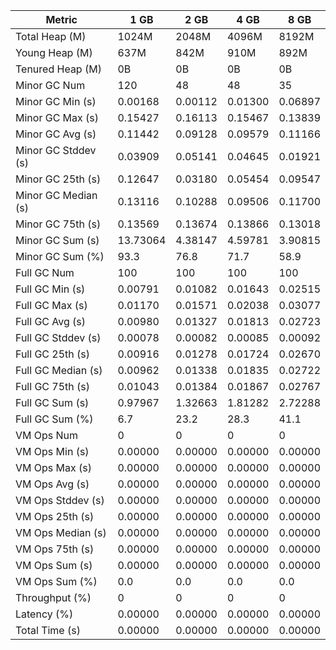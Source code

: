 | Metric | 1 GB | 2 GB | 4 GB | 8 GB |
|------|----|----|----|----|
| Total Heap (M) | 1024M | 2048M | 4096M | 8192M |
| Young Heap (M) | 637M | 842M | 910M | 892M |
| Tenured Heap (M) | 0B | 0B | 0B | 0B |
| Minor GC Num | 120 | 48 | 48 | 35 |
| Minor GC Min (s) | 0.00168 | 0.00112 | 0.01300 | 0.06897 |
| Minor GC Max (s) | 0.15427 | 0.16113 | 0.15467 | 0.13839 |
| Minor GC Avg (s) | 0.11442 | 0.09128 | 0.09579 | 0.11166 |
| Minor GC Stddev (s) | 0.03909 | 0.05141 | 0.04645 | 0.01921 |
| Minor GC 25th (s) | 0.12647 | 0.03180 | 0.05454 | 0.09547 |
| Minor GC Median (s) | 0.13116 | 0.10288 | 0.09506 | 0.11700 |
| Minor GC 75th (s) | 0.13569 | 0.13674 | 0.13866 | 0.13018 |
| Minor GC Sum (s) | 13.73064 | 4.38147 | 4.59781 | 3.90815 |
| Minor GC Sum (%) | 93.3 | 76.8 | 71.7 | 58.9 |
| Full GC Num | 100 | 100 | 100 | 100 |
| Full GC Min (s) | 0.00791 | 0.01082 | 0.01643 | 0.02515 |
| Full GC Max (s) | 0.01170 | 0.01571 | 0.02038 | 0.03077 |
| Full GC Avg (s) | 0.00980 | 0.01327 | 0.01813 | 0.02723 |
| Full GC Stddev (s) | 0.00078 | 0.00082 | 0.00085 | 0.00092 |
| Full GC 25th (s) | 0.00916 | 0.01278 | 0.01724 | 0.02670 |
| Full GC Median (s) | 0.00962 | 0.01338 | 0.01835 | 0.02722 |
| Full GC 75th (s) | 0.01043 | 0.01384 | 0.01867 | 0.02767 |
| Full GC Sum (s) | 0.97967 | 1.32663 | 1.81282 | 2.72288 |
| Full GC Sum (%) | 6.7 | 23.2 | 28.3 | 41.1 |
| VM Ops Num | 0 | 0 | 0 | 0 |
| VM Ops Min (s) | 0.00000 | 0.00000 | 0.00000 | 0.00000 |
| VM Ops Max (s) | 0.00000 | 0.00000 | 0.00000 | 0.00000 |
| VM Ops Avg (s) | 0.00000 | 0.00000 | 0.00000 | 0.00000 |
| VM Ops Stddev (s) | 0.00000 | 0.00000 | 0.00000 | 0.00000 |
| VM Ops 25th (s) | 0.00000 | 0.00000 | 0.00000 | 0.00000 |
| VM Ops Median (s) | 0.00000 | 0.00000 | 0.00000 | 0.00000 |
| VM Ops 75th (s) | 0.00000 | 0.00000 | 0.00000 | 0.00000 |
| VM Ops Sum (s) | 0.00000 | 0.00000 | 0.00000 | 0.00000 |
| VM Ops Sum (%) | 0.0 | 0.0 | 0.0 | 0.0 |
| Throughput (%) | 0 | 0 | 0 | 0 |
| Latency (%) | 0.00000 | 0.00000 | 0.00000 | 0.00000 |
| Total Time (s) | 0.00000 | 0.00000 | 0.00000 | 0.00000 |
